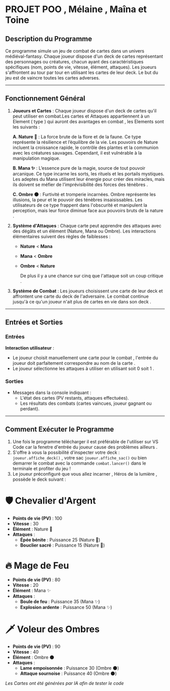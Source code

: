 # PROJET POO , Mélaine , Maîna et Toine 

## Description du Programme
Ce programme simule un jeu de combat de cartes dans un univers médiéval-fantasy. Chaque joueur dispose d'un deck de cartes représentant des personnages ou créatures, chacun ayant des caractéristiques spécifiques (nom, points de vie, vitesse, élément, attaques). Les joueurs s'affrontent au tour par tour en utilisant les cartes de leur deck. Le but du jeu est de vaincre toutes les cartes adverses.

---

## Fonctionnement Général
1. **Joueurs et Cartes** : 
   Chaque joueur dispose d'un deck de cartes qu'il peut utiliser en combat.Les cartes et Attaques appartiennent à un Element ( type ) qui auront des avantages en combat , les Elements sont les suivants :
     
      **A. Nature 🌿** : La force brute de la flore et de la faune. Ce type représente la résilience et l’équilibre de la vie. Les pouvoirs de Nature incluent la croissance rapide, le contrôle des plantes et la communion avec les créatures sauvages. Cependant, il est vulnérable à la manipulation magique.
     
      **B. Mana ✨** : L’essence pure de la magie, source de tout pouvoir arcanique. Ce type incarne les sorts, les rituels et les portails mystiques. Les adeptes du Mana utilisent leur énergie pour créer des miracles, mais ils doivent se méfier de l’imprévisibilité des forces des ténèbres .
     
      **C. Ombre 🌑** : Furtivité et tromperie incarnées. Ombre représente les illusions, la peur et le pouvoir des ténèbres insaisissables. Les utilisateurs de ce type frappent dans l'obscurité et manipulent la perception, mais leur force diminue face aux pouvoirs bruts de la nature .  
   
3. **Système d'Attaques** : 
   Chaque carte peut apprendre des attaques avec des dégâts et un élément (Nature, Mana ou Ombre). Les interactions élémentaires suivent des règles de faiblesses :
   - **Nature** < **Mana**
   - **Mana** < **Ombre**
   - **Ombre** < **Nature**
  
     De plus il y a une chance sur cinq que l'attaque soit un coup critique .

4. **Système de Combat** : 
   Les joueurs choisissent une carte de leur deck et affrontent une carte du deck de l'adversaire. Le combat continue jusqu'à ce qu'un joueur n'ait plus de cartes en vie dans son deck .

---

## Entrées et Sorties

### Entrées
**Interaction utilisateur** :
   - Le joueur choisit manuellement une carte pour le combat , l'entrée du joueur doit parfaitement correspondre au nom de la carte .
   - Le joueur sélectionne les attaques à utiliser en utilisant soit 0 soit 1 .

### Sorties
- Messages dans la console indiquant :
  - L'état des cartes (PV restants, attaques effectuées).
  - Les résultats des combats (cartes vaincues, joueur gagnant ou perdant).

---

## Comment Exécuter le Programme
1. Une fois le programme télécharger il est préférable de l'utiliser sur VS Code car la fenetre d'entrée du joueur cause des problèmes ailleurs .
2. S'offre à vous la possibilité d'inspecter votre deck : `joueur.affiche_deck()` , votre sac `joueur.affiche_sac()` ou bien demarrer le combat avec la commande `combat.lancer()` dans le terminale et profiter du jeu !
3. Le joueur préconfiguré que vous allez incarner , Héros de la lumière , possède le deck suivant :  

# 🛡️ **Chevalier d'Argent**  
- **Points de vie (PV)** : 100  
- **Vitesse** : 30  
- **Élément** : Nature 🌿  
- **Attaques** :  
  - **Épée bénite** : Puissance 25 (Nature 🌿)  
  - **Bouclier sacré** : Puissance 15 (Nature 🌿)  

# 🔥 **Mage de Feu**  
- **Points de vie (PV)** : 80  
- **Vitesse** : 20  
- **Élément** : Mana ✨  
- **Attaques** :  
  - **Boule de feu** : Puissance 35 (Mana ✨)  
  - **Explosion ardente** : Puissance 50 (Mana ✨)  

# 🗡️ **Voleur des Ombres**  
- **Points de vie (PV)** : 90  
- **Vitesse** : 40  
- **Élément** : Ombre 🌑  
- **Attaques** :  
  - **Lame empoisonnée** : Puissance 30 (Ombre 🌑)  
  - **Attaque sournoise** : Puissance 40 (Ombre 🌑)


*Les Cartes ont été générées par IA afin de tester le code*

